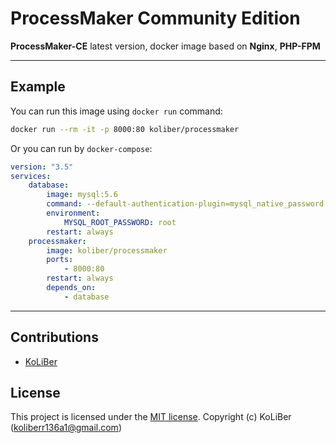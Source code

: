 # ProcessMaker Community Edition

**ProcessMaker-CE** latest version, docker image based on **Nginx**, **PHP-FPM**

---

## Example

You can run this image using `docker run` command:

```bash
docker run --rm -it -p 8000:80 koliber/processmaker
```

Or you can run by `docker-compose`:

```yml
version: "3.5"
services:
    database:
        image: mysql:5.6
        command: --default-authentication-plugin=mysql_native_password --lower_case_table_names=1 --character-set-server=utf8 --collation-server=utf8_general_ci
        environment:
            MYSQL_ROOT_PASSWORD: root
        restart: always
    processmaker:
        image: koliber/processmaker
        ports:
            - 8000:80
        restart: always
        depends_on:
            - database
```

---

## Contributions

-   [KoLiBer](https://www.linkedin.com/in/mohammad-hosein-nemati-665b1813b/)

## License

This project is licensed under the [MIT license](LICENSE.md).
Copyright (c) KoLiBer (koliberr136a1@gmail.com)
